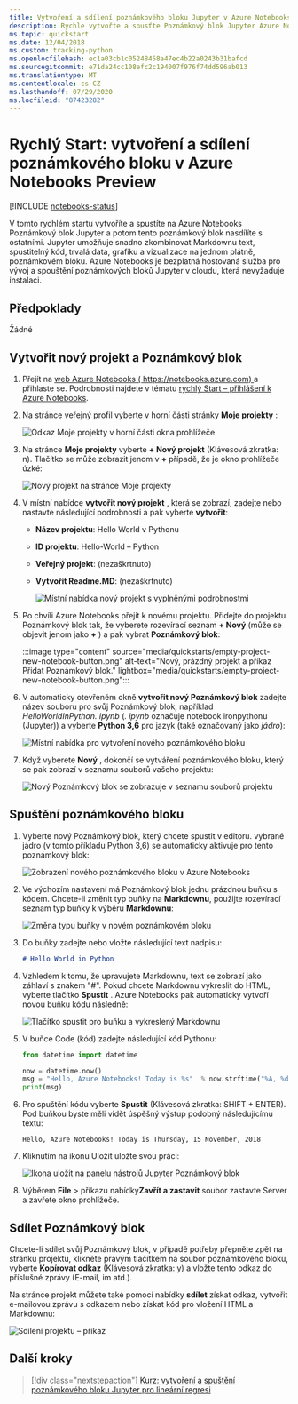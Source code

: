 ```yaml
---
title: Vytvoření a sdílení poznámkového bloku Jupyter v Azure Notebooks Preview
description: Rychle vytvořte a spusťte Poznámkový blok Jupyter Azure Notebooks ve verzi Preview a potom tento poznámkový blok sdílejte s ostatními.
ms.topic: quickstart
ms.date: 12/04/2018
ms.custom: tracking-python
ms.openlocfilehash: ec1a03cb1c05248458a47ec4b22a0243b31bafcd
ms.sourcegitcommit: e71da24cc108efc2c194007f976f74dd596ab013
ms.translationtype: MT
ms.contentlocale: cs-CZ
ms.lasthandoff: 07/29/2020
ms.locfileid: "87423282"
---
```

# <a name="quickstart-create-and-share-a-notebook-in-azure-notebooks-preview"></a>Rychlý Start: vytvoření a sdílení poznámkového bloku v Azure Notebooks Preview

[!INCLUDE [notebooks-status](../../includes/notebooks-status.md)]

V tomto rychlém startu vytvoříte a spustíte na Azure Notebooks Poznámkový blok Jupyter a potom tento poznámkový blok nasdílíte s ostatními. Jupyter umožňuje snadno zkombinovat Markdownu text, spustitelný kód, trvalá data, grafiku a vizualizace na jednom plátně, poznámkovém bloku. Azure Notebooks je bezplatná hostovaná služba pro vývoj a spouštění poznámkových bloků Jupyter v cloudu, která nevyžaduje instalaci.

## <a name="prerequisites"></a>Předpoklady
Žádné

## <a name="create-a-new-project-and-notebook"></a>Vytvořit nový projekt a Poznámkový blok

1. Přejít na [web Azure Notebooks ( https://notebooks.azure.com) ](https://notebooks.azure.com) a přihlaste se. Podrobnosti najdete v tématu [rychlý Start – přihlášení k Azure Notebooks](quickstart-sign-in-azure-notebooks.md).

1. Na stránce veřejný profil vyberte v horní části stránky **Moje projekty** :

    ![Odkaz Moje projekty v horní části okna prohlížeče](media/quickstarts/my-projects-link.png)

1. Na stránce **Moje projekty** vyberte **+ Nový projekt** (Klávesová zkratka: n). Tlačítko se může zobrazit jenom v **+** případě, že je okno prohlížeče úzké:

    ![Nový projekt na stránce Moje projekty](media/quickstarts/new-project-command.png)

1. V místní nabídce **vytvořit nový projekt** , která se zobrazí, zadejte nebo nastavte následující podrobnosti a pak vyberte **vytvořit**:

   - **Název projektu**: Hello World v Pythonu
   - **ID projektu**: Hello-World – Python
   - **Veřejný projekt**: (nezaškrtnuto)
   - **Vytvořit Readme.MD**: (nezaškrtnuto)

     ![Místní nabídka nový projekt s vyplněnými podrobnostmi](media/quickstarts/new-project-popup.png)

1. Po chvíli Azure Notebooks přejít k novému projektu. Přidejte do projektu Poznámkový blok tak, že vyberete rozevírací seznam **+ Nový** (může se objevit jenom jako **+** ) a pak vybrat **Poznámkový blok**:

    :::image type="content" source="media/quickstarts/empty-project-new-notebook-button.png" alt-text="Nový, prázdný projekt a příkaz Přidat Poznámkový blok." lightbox="media/quickstarts/empty-project-new-notebook-button.png":::

1. V automaticky otevřeném okně **vytvořit nový Poznámkový blok** zadejte název souboru pro svůj Poznámkový blok, například *HelloWorldInPython. ipynb* (*. ipynb* označuje notebook ironpythonu (Jupyter)) a vyberte **Python 3,6** pro jazyk (také označovaný jako *jádro*):

    ![Místní nabídka pro vytvoření nového poznámkového bloku](media/quickstarts/new-notebook-popup.png)

1. Když vyberete **Nový** , dokončí se vytváření poznámkového bloku, který se pak zobrazí v seznamu souborů vašeho projektu:

    ![Nový Poznámkový blok se zobrazuje v seznamu souborů projektu](media/quickstarts/new-notebook-created.png)

## <a name="run-the-notebook"></a>Spuštění poznámkového bloku

1. Vyberte nový Poznámkový blok, který chcete spustit v editoru. vybrané jádro (v tomto příkladu Python 3,6) se automaticky aktivuje pro tento poznámkový blok:

    ![Zobrazení nového poznámkového bloku v Azure Notebooks](media/quickstarts/create-notebook-first-open.png)

1. Ve výchozím nastavení má Poznámkový blok jednu prázdnou buňku s kódem. Chcete-li změnit typ buňky na **Markdownu**, použijte rozevírací seznam typ buňky k výběru **Markdownu**:

    ![Změna typu buňky v novém poznámkovém bloku](media/quickstarts/create-notebook-cell-type.png)

1. Do buňky zadejte nebo vložte následující text nadpisu:

    ```markdown
    # Hello World in Python
    ```

1. Vzhledem k tomu, že upravujete Markdownu, text se zobrazí jako záhlaví s znakem "#". Pokud chcete Markdownu vykreslit do HTML, vyberte tlačítko **Spustit** . Azure Notebooks pak automaticky vytvoří novou buňku kódu následně:

    ![Tlačítko spustit pro buňku a vykreslený Markdownu](media/quickstarts/run-cell-markdown-render.png)

1. V buňce Code (kód) zadejte následující kód Pythonu:

    ```python
    from datetime import datetime

    now = datetime.now()
    msg = "Hello, Azure Notebooks! Today is %s"  % now.strftime("%A, %d %B, %Y")
    print(msg)
    ```

1. Pro spuštění kódu vyberte **Spustit** (Klávesová zkratka: SHIFT + ENTER). Pod buňkou byste měli vidět úspěšný výstup podobný následujícímu textu:

    ```output
    Hello, Azure Notebooks! Today is Thursday, 15 November, 2018
    ```

1. Kliknutím na ikonu Uložit uložte svou práci:

    ![Ikona uložit na panelu nástrojů Jupyter Poznámkový blok](media/quickstarts/hello-results-save-icon.png)

1. Výběrem **File**  >  příkazu nabídky**Zavřít a zastavit** soubor zastavte Server a zavřete okno prohlížeče.

## <a name="share-the-notebook"></a>Sdílet Poznámkový blok

Chcete-li sdílet svůj Poznámkový blok, v případě potřeby přepněte zpět na stránku projektu, klikněte pravým tlačítkem na soubor poznámkového bloku, vyberte **Kopírovat odkaz** (Klávesová zkratka: y) a vložte tento odkaz do příslušné zprávy (E-mail, im atd.).

Na stránce projekt můžete také pomocí nabídky **sdílet** získat odkaz, vytvořit e-mailovou zprávu s odkazem nebo získat kód pro vložení HTML a Markdownu:

![Sdílení projektu – příkaz](media/quickstarts/share-project-command.png)

## <a name="next-steps"></a>Další kroky

> [!div class="nextstepaction"]
> [Kurz: vytvoření a spuštění poznámkového bloku Jupyter pro lineární regresi](tutorial-create-run-jupyter-notebook.md)
